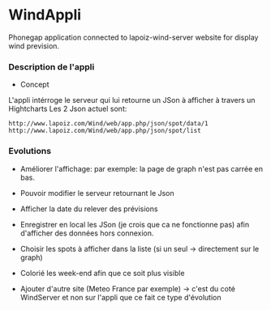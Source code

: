 WindAppli
=========

Phonegap application connected to lapoiz-wind-server website for display wind prevision.


### Description de l'appli

* Concept

L'appli intérroge le serveur qui lui retourne un JSon à afficher à travers un Hightcharts
Les 2 Json actuel sont:
```
http://www.lapoiz.com/Wind/web/app.php/json/spot/data/1
http://www.lapoiz.com/Wind/web/app.php/json/spot/list
```


### Evolutions

* Améliorer l'affichage: par exemple: la page de graph n'est pas carrée en bas.

* Pouvoir modifier le serveur retournant le Json

* Afficher la date du relever des prévisions

* Enregistrer en local les JSon (je crois que ca ne fonctionne pas) afin d'afficher des données hors connexion.

* Choisir les spots à afficher dans la liste (si un seul -> directement sur le graph)

* Colorié les week-end afin que ce soit plus visible

* Ajouter d'autre site (Meteo France par exemple) -> c'est du coté WindServer et non sur l'appli que ce fait ce type d'évolution
